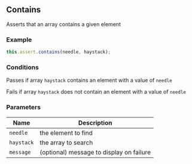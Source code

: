 ## Contains 

Asserts that an array contains a given element 

### Example 

```ts 
this.assert.contains(needle, haystack);
``` 

### Conditions 

Passes if array `haystack` contains an element with a value of `needle`

Fails if array `haystack` does not contain an element with a value of `needle` 

### Parameters 

| Name | Description | 
|---|---| 
| `needle` | the element to find |
| `haystack` | the array to search |
| `message` | (optional) message to display on failure |